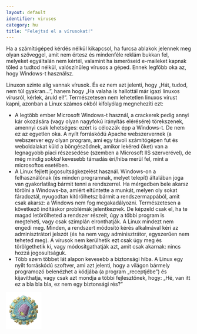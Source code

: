 ```yaml
---
layout: default
identifier: viruses
category: hu
title: "Felejtsd el a vírusokat!"
---
```


Ha a számítógéped kérdés nélkül kikapcsol, ha furcsa ablakok jelennek meg olyan szöveggel, amit nem értesz és mindenféle reklám bukkan fel, melyeket egyáltalán nem kértél, valamint ha ismerőseid e-maileket kapnak tőled a tudtod nélkül, valószínűleg vírusos a géped. Ennek legfőbb oka az, hogy Windows-t használsz.

Linuxon szinte alig vannak vírusok. És ez nem azt jelenti, hogy „Hát, tudod, nem túl gyakran...”, hanem hogy „Ha valaha is hallottál már igazi linuxos vírusról, kérlek, áruld el!”. Természetesen nem lehetetlen linuxos vírust kapni, azonban a Linux számos okból kifolyólag megnehezíti ezt:

<ul>

<li>A legtöbb ember Microsoft Windows-t használ, a crackerek pedig annyi kár okozására (vagy olyan nagyfokú irányítás elérésére) törekszenek, amennyi csak lehetséges: ezért is célozzák épp a Windows-t. De nem ez az egyetlen oka. A nyílt forráskódú Apache webszervernek (a webszerver egy olyan program, ami egy távoli számítógépen fut és weboldalakat küld a böngésződnek, amikor lekéred őket) van a legnagyobb piaci részesedése (szemben a Microsoft IIS szerverével), de még mindig <i>sokkal</i> kevesebb támadás éri/hiba merül fel, mint a microsoftos esetében.</li>

<li>A Linux fejlett jogosultságkezelést használ. Windows-on a felhasználónak (és minden programnak, melyet telepít) általában joga van gyakorlatilag bármit tenni a rendszerrel. Ha mérgedben bele akarsz törölni a Windows-ba, amiért eltüntette a munkát, melyen oly sokat fáradoztál, nyugodtan kitörölhetsz bármit a rendszermappából, amit csak akarsz: a Windows nem fog megakadályozni. Természetesen a következő indításkor problémák jelentkeznek. De képzeld csak el, ha te magad letörölheted a rendszer részeit, úgy a többi program is megteheti, vagy csak szimplán elronthatják. A Linux mindezt nem engedi meg. Minden, a rendszert módosító kérés alkalmával kéri az adminisztrátori jelszót (és ha nem vagy adminisztrátor, egyszerűen nem teheted meg). A vírusok nem kerülhetik ezt csak úgy meg és törölgethetik ki, vagy módosítgathatják azt, amit csak akarnak: nincs hozzá jogosultságuk.</li>

<li>Több szem többet lát alapon kevesebb a biztonsági hiba. A Linux egy nyílt forráskódú szoftver, ami azt jelenti, hogy a világon bármely programozó belenézhet a kódjába (a program „receptjébe”) és kijavíthatja, vagy csak azt mondja a többi fejlesztőnek, hogy: „Hé, van itt ez a bla bla bla, ez nem egy biztonsági rés?”</li>

</ul>

<img src="/img/viruses_thumb.png" />




